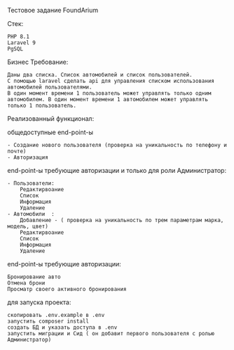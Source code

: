 Тестовое задание FoundArium 

Стек:
    
    PHP 8.1
    Laravel 9
    PgSQL


Бизнес Требование:

    Даны два списка. Список автомобилей и список пользователей.
    C помощью laravel сделать api для управления списком использования автомобилей пользователями.
    В один момент времени 1 пользователь может управлять только одним автомобилем. В один момент времени 1 автомобилем может управлять только 1 пользователь.


Реализованный функционал:
    
 общедоступные end-point-ы 

    - Создание нового пользователя (проверка на уникальность по телефону и почте)
    - Авторизация 

end-point-ы требующие авторизации и только для роли Администратор:

    - Пользователи:
        Редактирвоание 
        Список 
        Информация 
        Удаление 
    - Автомобили  :
        Добавление - ( проверка на уникальность по трем параметрам марка, модель, цвет)
        Редактирвоание 
        Список 
        Информация 
        Удаление 

end-point-ы требующие авторизации:

    Бронирование авто 
    Отмена брони 
    Просматр своего активного бронирования


для запуска проекта:

    скопировать .env.example в .env
    запустить composer install
    создать БД и указать доступа в .env
    запустить миграции и Сид ( он добавит первого пользователя с ролью Администратор)

